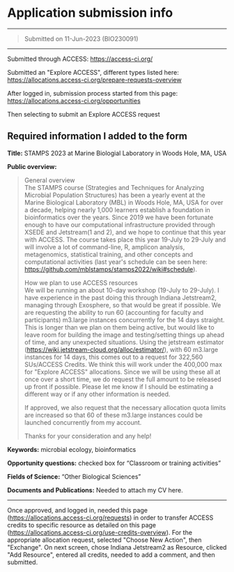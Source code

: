 # Application submission info

---
> Submitted on 11-Jun-2023 (BIO230091)
---

Submitted through ACCESS: https://access-ci.org/

Submitted an "Explore ACCESS", different types listed here: https://allocations.access-ci.org/prepare-requests-overview

After logged in, submission process started from this page: https://allocations.access-ci.org/opportunities

Then selecting to submit an Explore ACCESS request

## Required information I added to the form

**Title:** STAMPS 2023 at Marine Biologial Laboratory in Woods Hole, MA, USA

**Public overview:**  

> General overview  
> The STAMPS course (Strategies and Techniques for Analyzing Microbial Population Structures) has been a yearly event at the Marine Biological Laboratory (MBL) in Woods Hole, MA, USA for over a decade, helping nearly 1,000 learners establish a foundation in bioinformatics over the years. Since 2019 we have been fortunate enough to have our computational infrastructure provided through XSEDE and Jetstream(1 and 2), and we hope to continue that this year with ACCESS. The course takes place this year 19-July to 29-July and will involve a lot of command-line, R, amplicon analysis, metagenomics, statistical training, and other concepts and computational activities (last year's schedule can be seen here: https://github.com/mblstamps/stamps2022/wiki#schedule). 
>
> How we plan to use ACCESS resources  
> We will be running an about 10-day workshop (19-July to 29-July). I have experience in the past doing this through Indiana Jetstream2, managing through Exosphere, so that would be great if possible. We are requesting the ability to run 60 (accounting for faculty and participants) m3.large instances concurrently for the 14 days straight. This is longer than we plan on them being active, but would like to leave room for building the image and testing/setting things up ahead of time, and any unexpected situations. Using the jetstream estimator (https://wiki.jetstream-cloud.org/alloc/estimator/), with 60 m3.large instances for 14 days, this comes out to a request for 322,560 SUs/ACCESS Credits. We think this will work under the 400,000 max for "Explore ACCESS" allocations. Since we will be using these all at once over a short time, we do request the full amount to be released up front if possible. Please let me know if I should be estimating a different way or if any other information is needed. 
>
> If approved, we also request that the necessary allocation quota limits are increased so that 60 of these m3.large instances could be launched concurrently from my account. 
> 
> Thanks for your consideration and any help!


**Keywords:** microbial ecology, bioinformatics

**Opportunity questions:** checked box for “Classroom or training activities”

**Fields of Science:** “Other Biological Sciences”

**Documents and Publications:** Needed to attach my CV here.

---

Once approved, and logged in, needed this page (https://allocations.access-ci.org/requests) in order to transfer ACCESS credits to specific resource as detailed on this page (https://allocations.access-ci.org/use-credits-overview). For the appropriate allocation request, selected "Choose New Action", then "Exchange". On next screen, chose Indiana Jetstream2 as Resource, clicked "Add Resource", entered all credits, needed to add a comment, and then submitted.
